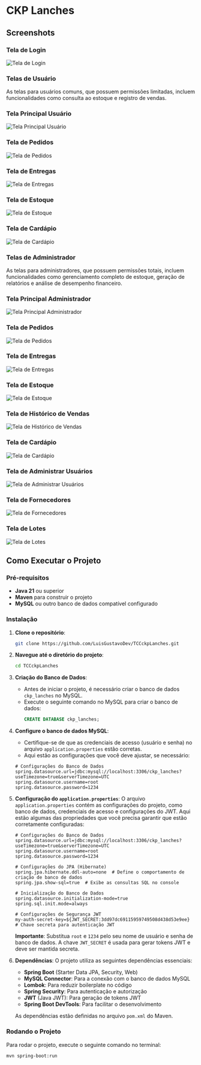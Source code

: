 # CKP Lanches

## Screenshots

### Tela de Login
![Tela de Login](./screenshots/img1.png)


### **Telas de Usuário**
As telas para usuários comuns, que possuem permissões limitadas, incluem funcionalidades como consulta ao estoque e registro de vendas.

### Tela Principal Usuário
![Tela Principal Usuário](./screenshots/user/img2.jpg)

### Tela de Pedidos
![Tela de Pedidos](./screenshots/user/img3.png)

### Tela de Entregas
![Tela de Entregas](./screenshots/user/img4.png)

### Tela de Estoque
![Tela de Estoque](./screenshots/user/img5.jpg)

### Tela de Cardápio
![Tela de Cardápio](./screenshots/user/img6.png)

### **Telas de Administrador**
As telas para administradores, que possuem permissões totais, incluem funcionalidades como gerenciamento completo de estoque, geração de relatórios e análise de desempenho financeiro.

### Tela Principal Administrador
![Tela Principal Administrador](./screenshots/admin/img7.jpg)

### Tela de Pedidos
![Tela de Pedidos](./screenshots/admin/img8.png)

### Tela de Entregas
![Tela de Entregas](./screenshots/admin/img9.jpg)

### Tela de Estoque
![Tela de Estoque](./screenshots/admin/img10.png)

### Tela de Histórico de Vendas
![Tela de Histórico de Vendas](./screenshots/admin/img11.png)

### Tela de Cardápio
![Tela de Cardápio](./screenshots/admin/img12.png)

### Tela de Administrar Usuários
![Tela de Administrar Usuários](./screenshots/admin/img13.png)

### Tela de Fornecedores
![Tela de Fornecedores](./screenshots/admin/img14.png)

### Tela de Lotes
![Tela de Lotes](./screenshots/admin/img15.png)

## Como Executar o Projeto

### Pré-requisitos
- **Java 21** ou superior
- **Maven** para construir o projeto
- **MySQL** ou outro banco de dados compatível configurado

### Instalação

1. **Clone o repositório**:
    ```bash
    git clone https://github.com/LuisGustavoDev/TCCckpLanches.git
    ```

2. **Navegue até o diretório do projeto**:
    ```bash
    cd TCCckpLanches
    ```

3. **Criação do Banco de Dados**:
    - Antes de iniciar o projeto, é necessário criar o banco de dados `ckp_lanches` no MySQL.
    - Execute o seguinte comando no MySQL para criar o banco de dados:
      ```sql
      CREATE DATABASE ckp_lanches;
      ```

4. **Configure o banco de dados MySQL**:
    - Certifique-se de que as credenciais de acesso (usuário e senha) no arquivo `application.properties` estão corretas.
    - Aqui estão as configurações que você deve ajustar, se necessário:

    ```properties
    # Configurações do Banco de Dados
    spring.datasource.url=jdbc:mysql://localhost:3306/ckp_lanches?useTimezone=true&serverTimezone=UTC
    spring.datasource.username=root
    spring.datasource.password=1234
    ```

5. **Configuração do `application.properties`**:
    O arquivo `application.properties` contém as configurações do projeto, como banco de dados, credenciais de acesso e configurações do JWT. Aqui estão algumas das propriedades que você precisa garantir que estão corretamente configuradas:

    ```properties
    # Configurações do Banco de Dados
    spring.datasource.url=jdbc:mysql://localhost:3306/ckp_lanches?useTimezone=true&serverTimezone=UTC
    spring.datasource.username=root
    spring.datasource.password=1234

    # Configurações do JPA (Hibernate)
    spring.jpa.hibernate.ddl-auto=none  # Define o comportamento de criação de banco de dados
    spring.jpa.show-sql=true  # Exibe as consultas SQL no console

    # Inicialização do Banco de Dados
    spring.datasource.initialization-mode=true
    spring.sql.init.mode=always

    # Configurações de Segurança JWT
    my-auth-secret-key=${JWT_SECRET:3dd97dc69115959749508d438d53e9ee}  # Chave secreta para autenticação JWT
    ```

    **Importante**: Substitua `root` e `1234` pelo seu nome de usuário e senha de banco de dados. A chave `JWT_SECRET` é usada para gerar tokens JWT e deve ser mantida secreta.

6. **Dependências**:
    O projeto utiliza as seguintes dependências essenciais:

    - **Spring Boot** (Starter Data JPA, Security, Web)
    - **MySQL Connector**: Para a conexão com o banco de dados MySQL
    - **Lombok**: Para reduzir boilerplate no código
    - **Spring Security**: Para autenticação e autorização
    - **JWT** (Java JWT): Para geração de tokens JWT
    - **Spring Boot DevTools**: Para facilitar o desenvolvimento

    As dependências estão definidas no arquivo `pom.xml` do Maven.

### Rodando o Projeto

Para rodar o projeto, execute o seguinte comando no terminal:

```bash
mvn spring-boot:run
```
